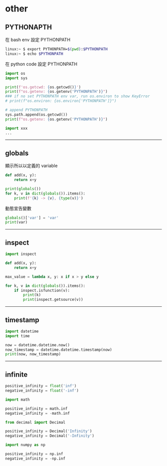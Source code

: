# other

## PYTHONAPTH

在 bash env 設定 PYTHONPATH

```bash
linux:~ $ export PYTHONPATH=$(pwd):$PYTHONPATH
linux:~ $ echo $PYTHONPATH
```


在 python code 設定 PYTHONPATH

```python
import os
import sys

print(f'os.getcwd: {os.getcwd()}')
print(f"os.getenv: {os.getenv('PYTHONPATH')}")
### if no set PYTHONPATH env var, run os.environ to show KeyError
# print(f"os.environ: {os.environ['PYTHONPATH']}")

# append PYTHONPATH
sys.path.append(os.getcwd())
print(f"os.getenv: {os.getenv('PYTHONPATH')}")

import xxx
...
```


---

## globals

顯示所以以定義的 variable

```python
def add(x, y):
    return x+y

print(globals())
for k, v in dict(globals()).items():
    print(f'{k} -> {v}, {type(v)}')
```


動態宣告變數

```python
globals()['var'] = 'var'
print(var)
```


---

## inspect

```python
import inspect

def add(x, y):
    return x+y

max_value = lambda x, y: x if x > y else y

for k, v in dict(globals()).items():
    if inspect.isfunction(v):
        print(k)
        print(inspect.getsource(v))
```


---

## timestamp

```python
import datetime
import time

now = datetime.datetime.now()
now_timestamp = datetime.datetime.timestamp(now)
print(now, now_timestamp)
```


---

## infinite

```python
positive_infinity = float('inf')
negative_infinity = float('-inf')
```

```python
import math

positive_infinity = math.inf
negative_infinity = -math.inf
```

```python
from decimal import Decimal

positive_infinity = Decimal('Infinity')
negative_infinity = Decimal('-Infinity')
```

```python
import numpy as np

positive_infinity = np.inf
negative_infinity = -np.inf
```